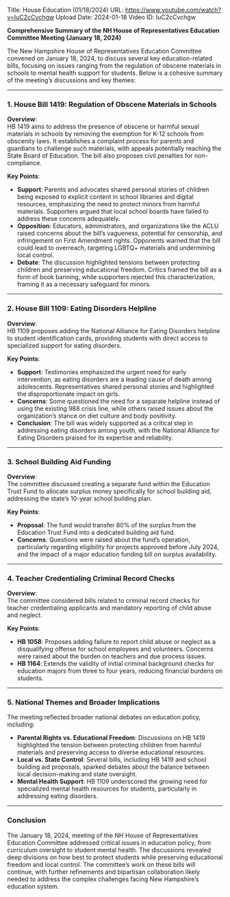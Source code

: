 Title: House Education (01/18/2024)
URL: https://www.youtube.com/watch?v=IuC2cCvchgw
Upload Date: 2024-01-18
Video ID: IuC2cCvchgw

**Comprehensive Summary of the NH House of Representatives Education Committee Meeting (January 18, 2024)**

The New Hampshire House of Representatives Education Committee convened on January 18, 2024, to discuss several key education-related bills, focusing on issues ranging from the regulation of obscene materials in schools to mental health support for students. Below is a cohesive summary of the meeting’s discussions and key themes:

---

### **1. House Bill 1419: Regulation of Obscene Materials in Schools**
**Overview**:  
HB 1419 aims to address the presence of obscene or harmful sexual materials in schools by removing the exemption for K-12 schools from obscenity laws. It establishes a complaint process for parents and guardians to challenge such materials, with appeals potentially reaching the State Board of Education. The bill also proposes civil penalties for non-compliance.

**Key Points**:
- **Support**: Parents and advocates shared personal stories of children being exposed to explicit content in school libraries and digital resources, emphasizing the need to protect minors from harmful materials. Supporters argued that local school boards have failed to address these concerns adequately.
- **Opposition**: Educators, administrators, and organizations like the ACLU raised concerns about the bill’s vagueness, potential for censorship, and infringement on First Amendment rights. Opponents warned that the bill could lead to overreach, targeting LGBTQ+ materials and undermining local control.
- **Debate**: The discussion highlighted tensions between protecting children and preserving educational freedom. Critics framed the bill as a form of book banning, while supporters rejected this characterization, framing it as a necessary safeguard for minors.

---

### **2. House Bill 1109: Eating Disorders Helpline**
**Overview**:  
HB 1109 proposes adding the National Alliance for Eating Disorders helpline to student identification cards, providing students with direct access to specialized support for eating disorders.

**Key Points**:
- **Support**: Testimonies emphasized the urgent need for early intervention, as eating disorders are a leading cause of death among adolescents. Representatives shared personal stories and highlighted the disproportionate impact on girls.
- **Concerns**: Some questioned the need for a separate helpline instead of using the existing 988 crisis line, while others raised issues about the organization’s stance on diet culture and body positivity.
- **Conclusion**: The bill was widely supported as a critical step in addressing eating disorders among youth, with the National Alliance for Eating Disorders praised for its expertise and reliability.

---

### **3. School Building Aid Funding**
**Overview**:  
The committee discussed creating a separate fund within the Education Trust Fund to allocate surplus money specifically for school building aid, addressing the state’s 10-year school building plan.

**Key Points**:
- **Proposal**: The fund would transfer 80% of the surplus from the Education Trust Fund into a dedicated building aid fund.
- **Concerns**: Questions were raised about the fund’s operation, particularly regarding eligibility for projects approved before July 2024, and the impact of a major education funding bill on surplus availability.

---

### **4. Teacher Credentialing Criminal Record Checks**
**Overview**:  
The committee considered bills related to criminal record checks for teacher credentialing applicants and mandatory reporting of child abuse and neglect.

**Key Points**:
- **HB 1058**: Proposes adding failure to report child abuse or neglect as a disqualifying offense for school employees and volunteers. Concerns were raised about the burden on teachers and due process issues.
- **HB 1164**: Extends the validity of initial criminal background checks for education majors from three to four years, reducing financial burdens on students.

---

### **5. National Themes and Broader Implications**
The meeting reflected broader national debates on education policy, including:
- **Parental Rights vs. Educational Freedom**: Discussions on HB 1419 highlighted the tension between protecting children from harmful materials and preserving access to diverse educational resources.
- **Local vs. State Control**: Several bills, including HB 1419 and school building aid proposals, sparked debates about the balance between local decision-making and state oversight.
- **Mental Health Support**: HB 1109 underscored the growing need for specialized mental health resources for students, particularly in addressing eating disorders.

---

### **Conclusion**
The January 18, 2024, meeting of the NH House of Representatives Education Committee addressed critical issues in education policy, from curriculum oversight to student mental health. The discussions revealed deep divisions on how best to protect students while preserving educational freedom and local control. The committee’s work on these bills will continue, with further refinements and bipartisan collaboration likely needed to address the complex challenges facing New Hampshire’s education system.